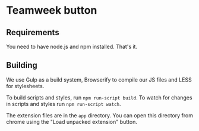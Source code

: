 # Teamweek button

## Requirements
You need to have node.js and npm installed. That's it.

## Building
We use Gulp as a build system, Browserify to compile our JS files and LESS for stylesheets. 

To build scripts and styles, run `npm run-script build`. To watch for changes in scripts and styles run `npm run-script watch`.

The extension files are in the `app` directory. You can open this directory from chrome using the "Load unpacked extension" button.

